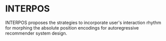 # INTERPOS
INTERPOS proposes the strategies to incorporate user's interaction rhythm for morphing the absolute position encodings for autoregressive recommender system design.
